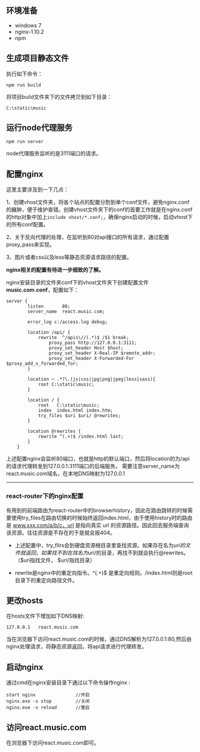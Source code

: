 ## 环境准备 ##

- windows 7
- nginx-1.10.2
- npm 


## 生成项目静态文件 ##
执行如下命令：

	npm run build

将项目build文件夹下的文件拷贝到如下目录：

	C:\static\music

## 运行node代理服务 ##

	npm run server
node代理服务监听的是3111端口的请求。


## 配置nginx ##
这里主要涉及到一下几点：

1、创建vhost文件夹，将各个站点的配置分割到单个conf文件，避免nginx.conf的臃肿，便于维护查错。创建vhost文件夹下的conf的首要工作就是在nginx.conf的http对象中加上`include vhost/*.conf;`，确保nginx启动的时候，启动vhost下的所有conf配置。

2、关于反向代理的处理，在监听到80对api接口的所有请求，通过配置proxy_pass来实现。

3、图片或者css以及less等静态资源请求路径的配置。

**nginx相关的配置有待进一步细致的了解。**


nginx安装目录的文件夹conf下的vhost文件夹下创建配置文件 **music.com.conf**，配置如下：

	server {
	        listen       80;
	        server_name  react.music.com;
	
			error_log c:/access.log debug;
	
			location /api/ {
			    rewrite  ^/apis\//(.*)$ /$1 break; 
		     	    proxy_pass http://127.0.0.1:3111;
		            proxy_set_header Host $host;
		            proxy_set_header X-Real-IP $remote_addr;
		            proxy_set_header X-Forwarded-For $proxy_add_x_forwarded_for; 
	        }
	
			location ~ .*?\.(js|css|jpg|png|jpeg|less|sass){                
		    	root C:\static\music; 
	        }	

	        location / {
	            root   C:\static\music;
	            index  index.html index.htm;
		    	try_files $uri $uri/ @rewrites;
	        }
	
			location @rewrites {
	            rewrite ^(.+)$ /index.html last;
	        }
	    }

上述配置nginx会监听80端口，也就是http的默认端口，然后将location的为/api的请求代理转发到127.0.0.1:3111端口的后端服务。
需要注意server_name为react.music.com域名，在本地DNS映射为127.0.0.1

----------
### react-router下的nginx配置 ###

有用到的前端路由为react-router中的browserhistory，因此在路由跳转的时候需要使用try_files在路由切换的时候始终返回index.html，由于使用history时的路由是 www.xxx.com/a/b/c，url 是指向真实 url 的资源路径。因此回去服务端查询该资源。往往资源是不存在的于是就会报404。

- 上述配置中，try_filrs会到硬盘资源根目录里查找资源。如果存在名为$uri的文件就返回，如果找不到在找名为$uri/的目录，再找不到就会执行@rewrites。（$uri指找文件， $uri/指找目录）

- rewrite是nginx中的重定向指令。^(.+)$ 是重定向规则。/index.html则是root目录下的重定向路径文件。

## 更改hosts ##
在hosts文件下增加如下DNS映射:

	127.0.0.1	react.music.com

当在浏览器下访问react.music.com的时候，通过DNS解析为127.0.0.1:80,然后由nginx处理请求，将静态资源返回，将api请求进行代理转发。

## 启动nginx ##
通过cmd在nginx安装目录下通过以下命令操作nginx :

	start nginx               //开启
	nginx.exe -s stop         //关闭
	nginx.exe -s reload       //重启

## 访问react.music.com ##
在浏览器下访问react.music.com即可。
